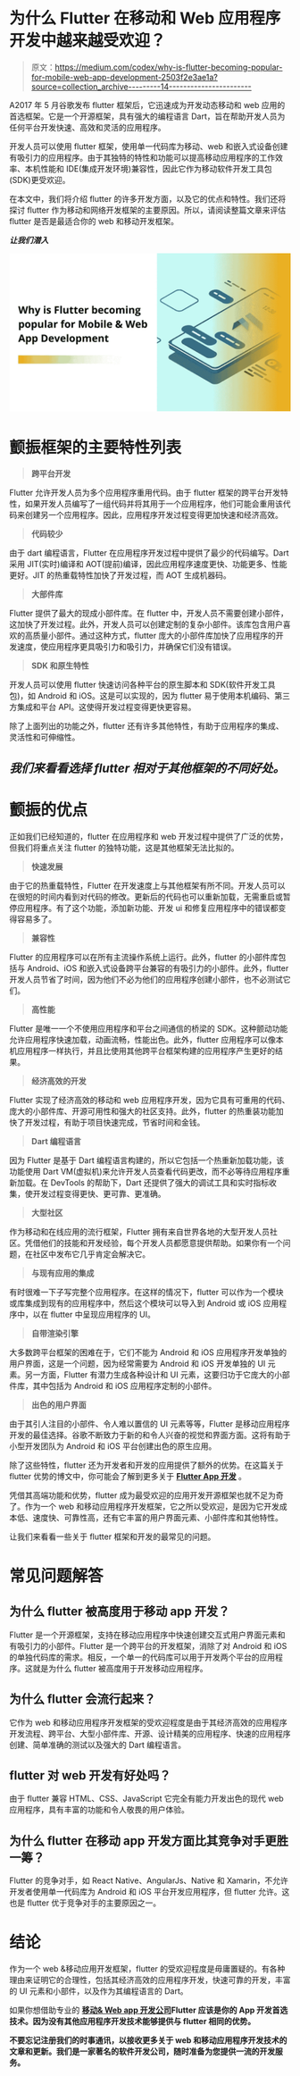 # 为什么 Flutter 在移动和 Web 应用程序开发中越来越受欢迎？

> 原文：<https://medium.com/codex/why-is-flutter-becoming-popular-for-mobile-web-app-development-2503f2e3ae1a?source=collection_archive---------14----------------------->

A2017 年 5 月谷歌发布 flutter 框架后，它迅速成为开发动态移动和 web 应用的首选框架。它是一个开源框架，具有强大的编程语言 Dart，旨在帮助开发人员为任何平台开发快速、高效和灵活的应用程序。

开发人员可以使用 flutter 框架，使用单一代码库为移动、web 和嵌入式设备创建有吸引力的应用程序。由于其独特的特性和功能可以提高移动应用程序的工作效率、本机性能和 IDE(集成开发环境)兼容性，因此它作为移动软件开发工具包(SDK)更受欢迎。

在本文中，我们将介绍 flutter 的许多开发方面，以及它的优点和特性。我们还将探讨 flutter 作为移动和网络开发框架的主要原因。所以，请阅读整篇文章来评估 flutter 是否是最适合你的 web 和移动开发框架。

***让我们潜入***

![](img/e582990fa8c6377546d7c7523a41f158.png)

# **颤振框架的主要特性列表**

> **跨平台开发**

Flutter 允许开发人员为多个应用程序重用代码。由于 flutter 框架的跨平台开发特性，如果开发人员编写了一组代码并将其用于一个应用程序，他们可能会重用该代码来创建另一个应用程序。因此，应用程序开发过程变得更加快速和经济高效。

> **代码较少**

由于 dart 编程语言，Flutter 在应用程序开发过程中提供了最少的代码编写。Dart 采用 JIT(实时)编译和 AOT(提前)编译，因此应用程序速度更快、功能更多、性能更好。JIT 的热重载特性加快了开发过程，而 AOT 生成机器码。

> **大部件库**

Flutter 提供了最大的现成小部件库。在 flutter 中，开发人员不需要创建小部件，这加快了开发过程。此外，开发人员可以创建定制的复杂小部件。该库包含用户喜欢的高质量小部件。通过这种方式，flutter 庞大的小部件库加快了应用程序的开发速度，使应用程序更具吸引力和吸引力，并确保它们没有错误。

> **SDK 和原生特性**

开发人员可以使用 flutter 快速访问各种平台的原生脚本和 SDK(软件开发工具包)，如 Android 和 iOS。这是可以实现的，因为 flutter 易于使用本机编码、第三方集成和平台 API。这使得开发过程变得更快更容易。

除了上面列出的功能之外，flutter 还有许多其他特性，有助于应用程序的集成、灵活性和可伸缩性。

## ***我们来看看选择 flutter 相对于其他框架的不同好处。***

# **颤振的优点**

正如我们已经知道的，flutter 在应用程序和 web 开发过程中提供了广泛的优势，但我们将重点关注 flutter 的独特功能，这是其他框架无法比拟的。

> **快速发展**

由于它的热重载特性，Flutter 在开发速度上与其他框架有所不同。开发人员可以在很短的时间内看到对代码的修改。更新后的代码也可以重新加载，无需重启或暂停应用程序。有了这个功能，添加新功能、开发 ui 和修复应用程序中的错误都变得容易多了。

> **兼容性**

Flutter 的应用程序可以在所有主流操作系统上运行。此外，flutter 的小部件库包括与 Android、iOS 和嵌入式设备跨平台兼容的有吸引力的小部件。此外，flutter 开发人员节省了时间，因为他们不必为他们的应用程序创建小部件，也不必测试它们。

> **高性能**

Flutter 是唯一一个不使用应用程序和平台之间通信的桥梁的 SDK。这种颤动功能允许应用程序快速加载，动画流畅，性能出色。此外，flutter 应用程序可以像本机应用程序一样执行，并且比使用其他跨平台框架构建的应用程序产生更好的结果。

> **经济高效的开发**

Flutter 实现了经济高效的移动和 web 应用程序开发，因为它具有可重用的代码、庞大的小部件库、开源可用性和强大的社区支持。此外，flutter 的热重装功能加快了开发过程，有助于项目快速完成，节省时间和金钱。

> **Dart 编程语言**

因为 Flutter 是基于 Dart 编程语言构建的，所以它包括一个热重新加载功能，该功能使用 Dart VM(虚拟机)来允许开发人员查看代码更改，而不必等待应用程序重新加载。在 DevTools 的帮助下，Dart 还提供了强大的调试工具和实时指标收集，使开发过程变得更快、更可靠、更准确。

> **大型社区**

作为移动和在线应用的流行框架，Flutter 拥有来自世界各地的大型开发人员社区。凭借他们的技能和开发经验，每个开发人员都愿意提供帮助。如果你有一个问题，在社区中发布它几乎肯定会解决它。

> **与现有应用的集成**

有时很难一下子写完整个应用程序。在这样的情况下，flutter 可以作为一个模块或库集成到现有的应用程序中，然后这个模块可以导入到 Android 或 iOS 应用程序中，以在 flutter 中呈现应用程序的 UI。

> **自带渲染引擎**

大多数跨平台框架的困难在于，它们不能为 Android 和 iOS 应用程序开发单独的用户界面，这是一个问题，因为经常需要为 Android 和 iOS 开发单独的 UI 元素。另一方面，Flutter 有潜力生成各种设计和 UI 元素，这要归功于它庞大的小部件库，其中包括为 Android 和 iOS 应用程序定制的小部件。

> **出色的用户界面**

由于其引人注目的小部件、令人难以置信的 UI 元素等等，Flutter 是移动应用程序开发的最佳选择。谷歌不断致力于新的和令人兴奋的视觉和界面方面。这将有助于小型开发团队为 Android 和 iOS 平台创建出色的原生应用。

除了这些特性，flutter 还为开发者和开发的应用提供了额外的优势。在这篇关于 flutter 优势的博文中，你可能会了解到更多关于 [**Flutter App 开发**](https://ultroneous.com/flutter-development) 。

凭借其高端功能和优势，flutter 成为最受欢迎的应用开发开源框架也就不足为奇了。作为一个 web 和移动应用程序开发框架，它之所以受欢迎，是因为它开发成本低、速度快、可靠性高，还有它丰富的用户界面元素、小部件库和其他特性。

让我们来看看一些关于 flutter 框架和开发的最常见的问题。

# **常见问题解答**

## **为什么 flutter 被高度用于移动 app 开发？**

Flutter 是一个开源框架，支持在移动应用程序中快速创建交互式用户界面元素和有吸引力的小部件。Flutter 是一个跨平台的开发框架，消除了对 Android 和 iOS 的单独代码库的需求。相反，一个单一的代码库可以用于开发两个平台的应用程序。这就是为什么 flutter 被高度用于开发移动应用程序。

## **为什么 flutter 会流行起来？**

它作为 web 和移动应用程序开发框架的受欢迎程度是由于其经济高效的应用程序开发流程、跨平台、大型小部件库、开源、设计精美的应用程序、快速的应用程序创建、简单准确的测试以及强大的 Dart 编程语言。

## **flutter 对 web 开发有好处吗？**

由于 flutter 兼容 HTML、CSS、JavaScript 它完全有能力开发出色的现代 web 应用程序，具有丰富的功能和令人敬畏的用户体验。

## **为什么 flutter 在移动 app 开发方面比其竞争对手更胜一筹？**

Flutter 的竞争对手，如 React Native、AngularJs、Native 和 Xamarin，不允许开发者使用单一代码库为 Android 和 iOS 平台开发应用程序，但 flutter 允许。这也是 flutter 优于竞争对手的主要原因之一。

# **结论**

作为一个 web &移动应用开发框架，flutter 的受欢迎程度是毋庸置疑的。有各种理由来证明它的合理性，包括其经济高效的应用程序开发，快速可靠的开发，丰富的 UI 元素和小部件，以及作为其编程语言的 Dart。

如果你想借助专业的 [**移动& Web app 开发公司**](https://ultroneous.com/)**Flutter 应该是你的 App 开发首选技术。因为没有其他应用程序开发技术能够提供与 flutter 相同的优势。**

**不要忘记注册我们的时事通讯，以接收更多关于 web 和移动应用程序开发技术的文章和更新。我们是一家著名的软件开发公司，随时准备为您提供一流的开发服务。**